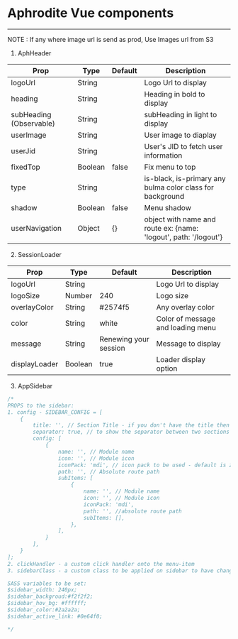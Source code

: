 # Aphrodite Vue components
-------------------------------------

NOTE : If any where image url is send as prod, Use Images url from S3

1. AphHeader

| Prop | Type | Default| Description |
| ------ | ------ | ------ | ------ |
| logoUrl | String |  | Logo Url to display |
| heading | String |  | Heading in bold to display |
| subHeading (Observable)| String |  | subHeading in light to display |
| userImage | String |  | User image to diaplay |
| userJid | String |  | User's JID to fetch user information |
| fixedTop | Boolean | false | Fix menu to top |
| type | String |  | is-black, is-primary any bulma color class for background |
| shadow | Boolean | false | Menu shadow |
| userNavigation | Object | {} | object with name and route ex: {name: 'logout', path: '/logout'} |



2. SessionLoader

| Prop | Type | Default| Description|
| ------ | ------ | ------ | ------ |
| logoUrl | String |  | Logo Url to display |
| logoSize | Number | 240 | Logo size |
| overlayColor | String | #2574f5 | Any overlay color |
| color | String | white | Color of message and loading menu |
| message | String | Renewing your session | Message to display |
| displayLoader | Boolean | true | Loader display option |



3. AppSidebar

```javascript
/* 
PROPS to the sidebar:
1. config - SIDEBAR_CONFIG = [
    {
        title: '', // Section Title - if you don't have the title then leave it blank
        separator: true, // to show the separator between two sections
        config: [
            {
                name: '', // Module name
                icon: '', // Module icon
                iconPack: 'mdi', // icon pack to be used - default is z-icon (Zeta's internal icons)
                path: '', // Absolute route path
                subItems: [
                    {
                        name: '', // Module name
                        icon: '', // Module icon
                        iconPack: 'mdi',
                        path: '', //absolute route path
                        subItems: [],
                    },
                ],
            }
        ],
    }
];
2. clickHandler - a custom click handler onto the menu-item
3. sidebarClass - a custom class to be applied on sidebar to have changes in CSS of the sidebar

SASS variables to be set:
$sidebar_width: 240px;
$sidebar_backgroud:#f2f2f2;
$sidebar_hov_bg: #ffffff;
$sidebar_color:#2a2a2a;
$sidebar_active_link: #0e64f0;

*/
```
